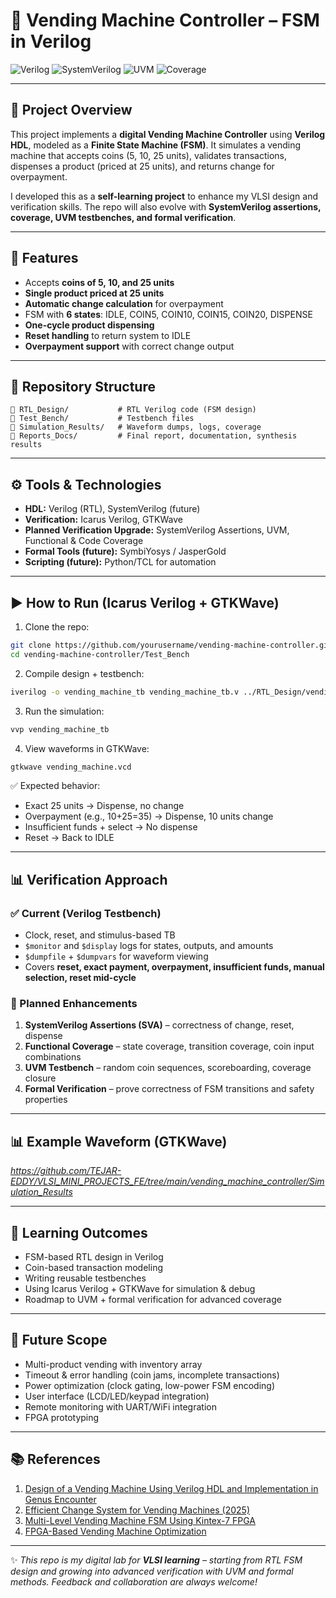 
# 🥤 Vending Machine Controller – FSM in Verilog

![Verilog](https://img.shields.io/badge/code-Verilog-blue)
![SystemVerilog](https://img.shields.io/badge/verification-SystemVerilog-green)
![UVM](https://img.shields.io/badge/framework-UVM-yellow)
![Coverage](https://img.shields.io/badge/coverage-Functional%20%7C%20Code-orange)

---

## 📖 Project Overview

This project implements a **digital Vending Machine Controller** using **Verilog HDL**, modeled as a **Finite State Machine (FSM)**.
It simulates a vending machine that accepts coins (5, 10, 25 units), validates transactions, dispenses a product (priced at 25 units), and returns change for overpayment.

I developed this as a **self-learning project** to enhance my VLSI design and verification skills. The repo will also evolve with **SystemVerilog assertions, coverage, UVM testbenches, and formal verification**.

---

## 🔑 Features

* Accepts **coins of 5, 10, and 25 units**
* **Single product priced at 25 units**
* **Automatic change calculation** for overpayment
* FSM with **6 states**: IDLE, COIN5, COIN10, COIN15, COIN20, DISPENSE
* **One-cycle product dispensing**
* **Reset handling** to return system to IDLE
* **Overpayment support** with correct change output

---

## 📂 Repository Structure

```
📁 RTL_Design/           # RTL Verilog code (FSM design)
📁 Test_Bench/           # Testbench files
📁 Simulation_Results/   # Waveform dumps, logs, coverage
📁 Reports_Docs/         # Final report, documentation, synthesis results

```

---

## ⚙️ Tools & Technologies

* **HDL:** Verilog (RTL), SystemVerilog (future)
* **Verification:** Icarus Verilog, GTKWave
* **Planned Verification Upgrade:** SystemVerilog Assertions, UVM, Functional & Code Coverage
* **Formal Tools (future):** SymbiYosys / JasperGold
* **Scripting (future):** Python/TCL for automation

---

## ▶️ How to Run (Icarus Verilog + GTKWave)

1. Clone the repo:

```bash
git clone https://github.com/yourusername/vending-machine-controller.git
cd vending-machine-controller/Test_Bench
```

2. Compile design + testbench:

```bash
iverilog -o vending_machine_tb vending_machine_tb.v ../RTL_Design/vending_machine.v
```

3. Run the simulation:

```bash
vvp vending_machine_tb
```

4. View waveforms in GTKWave:

```bash
gtkwave vending_machine.vcd
```

✅ Expected behavior:

* Exact 25 units → Dispense, no change
* Overpayment (e.g., 10+25=35) → Dispense, 10 units change
* Insufficient funds + select → No dispense
* Reset → Back to IDLE

---

## 📊 Verification Approach

### ✅ Current (Verilog Testbench)

* Clock, reset, and stimulus-based TB
* `$monitor` and `$display` logs for states, outputs, and amounts
* `$dumpfile` + `$dumpvars` for waveform viewing
* Covers **reset, exact payment, overpayment, insufficient funds, manual selection, reset mid-cycle**

### 🚀 Planned Enhancements

1. **SystemVerilog Assertions (SVA)** – correctness of change, reset, dispense
2. **Functional Coverage** – state coverage, transition coverage, coin input combinations
3. **UVM Testbench** – random coin sequences, scoreboarding, coverage closure
4. **Formal Verification** – prove correctness of FSM transitions and safety properties

---

## 📊 Example Waveform (GTKWave)

*https://github.com/TEJAR-EDDY/VLSI_MINI_PROJECTS_FE/tree/main/vending_machine_controller/Simulation_Results*

---

## 📝 Learning Outcomes

* FSM-based RTL design in Verilog
* Coin-based transaction modeling
* Writing reusable testbenches
* Using Icarus Verilog + GTKWave for simulation & debug
* Roadmap to UVM + formal verification for advanced coverage

---

## 🚀 Future Scope

* Multi-product vending with inventory array
* Timeout & error handling (coin jams, incomplete transactions)
* Power optimization (clock gating, low-power FSM encoding)
* User interface (LCD/LED/keypad integration)
* Remote monitoring with UART/WiFi integration
* FPGA prototyping

---

## 📚 References

1. [Design of a Vending Machine Using Verilog HDL and Implementation in Genus Encounter](https://www.researchgate.net/publication/377690262_Design_of_a_Vending_Machine_Using_Verilog_HDL_and_Implementation_in_Genus_Encounter)
2. [Efficient Change System for Vending Machines (2025)](https://www.ijsat.org/papers/2025/2/4977.pdf)
3. [Multi-Level Vending Machine FSM Using Kintex-7 FPGA](https://www.ijfmr.com/papers/2024/3/19877.pdf)
4. [FPGA-Based Vending Machine Optimization](https://www.atlantis-press.com/proceedings/raisd-25/126013732)

---

✨ *This repo is my digital lab for **VLSI learning** – starting from RTL FSM design and growing into advanced verification with UVM and formal methods. Feedback and collaboration are always welcome!*



